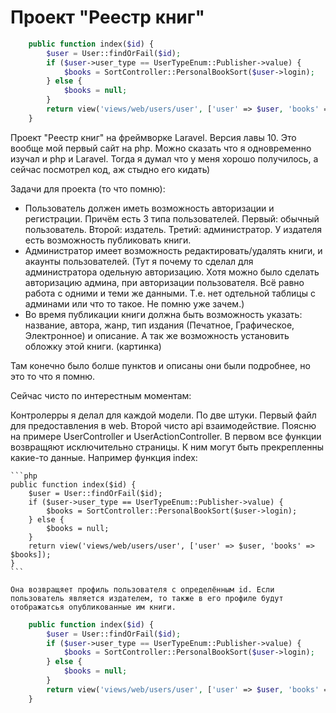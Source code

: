 # Проект "Реестр книг"

```php
    public function index($id) {
        $user = User::findOrFail($id);
        if ($user->user_type == UserTypeEnum::Publisher->value) {
            $books = SortController::PersonalBookSort($user->login);
        } else {
            $books = null;
        }
        return view('views/web/users/user', ['user' => $user, 'books' => $books]);
    }
```

<p>
    Проект "Реестр книг" на фреймворке Laravel. Версия лавы 10. Это вообще мой первый сайт на php. Можно сказать что я одновременно изучал и php и Laravel. Тогда я думал что у меня хорошо получилось, а сейчас посмотрел код, аж стыдно его кидать)
</p>

<p>Задачи для проекта (то что помню):</p>
<ul>
    <li>
        Пользователь должен иметь возможность авторизации и регистрации. Причём есть 3 типа пользователей. Первый: обычный пользователь. Второй: издатель. Третий: администратор. У издателя есть возможность публиковать книги.
    </li>
    <li>
        Администратор имеет возможность редактировать/удалять книги, и акаунты пользователей. (Тут я почему то сделал для администратора одельную авторизацию. Хотя можно было сделать авторизацию админа, при авторизации пользователя. Всё равно работа с одними и теми же данными. Т.е. нет одтельной таблицы с админами или что то такое. Не помню уже зачем.)
    </li>
    <li>
        Во время публикации книги должна быть возможность указать: название, автора, жанр, тип издания (Печатное, Графическое, Электронное) и описание. А так же возможность установить обложку этой книги. (картинка)
    </li>
</ul>

<p>Там конечно было болше пунктов и описаны они были подробнее, но это то что я помню.</p>

<p>Сейчас чисто по интерестным моментам:</p>
<p>
    Контролерры я делал для каждой модели. По две штуки. Первый файл для предоставления в web. Второй чисто api взаимодействие. Поясню на примере UserController и UserActionController. В первом все функции возвращяют исключительно страницы. К ним могут быть прекрепленны какие-то данные. Например функция index:

    ```php
    public function index($id) {
        $user = User::findOrFail($id);
        if ($user->user_type == UserTypeEnum::Publisher->value) {
            $books = SortController::PersonalBookSort($user->login);
        } else {
            $books = null;
        }
        return view('views/web/users/user', ['user' => $user, 'books' => $books]);
    }
    ```

    Она возвращяет профиль пользователя с определённым id. Если пользователь является издателем, то также в его профиле будут отображатсья опубликованные им книги.
</p>

```php
    public function index($id) {
        $user = User::findOrFail($id);
        if ($user->user_type == UserTypeEnum::Publisher->value) {
            $books = SortController::PersonalBookSort($user->login);
        } else {
            $books = null;
        }
        return view('views/web/users/user', ['user' => $user, 'books' => $books]);
    }
```
